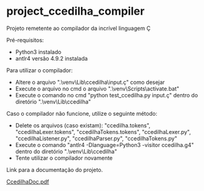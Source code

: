 # project_ccedilha_compiler
Projeto remetente ao compilador da incrível linguagem Ç

Pré-requisitos:
- Python3 instalado
- antlr4 versão 4.9.2 instalada

Para utilizar o compilador:
- Altere o arquivo ".\venv\Lib\ccedilha\input.ç" como desejar
- Execute o arquivo no cmd o arquivo ".\venv\Scripts\activate.bat"
- Execute o comando no cmd "python test_ccedilha.py input.ç" dentro do diretório ".\venv\Lib\ccedilha\"

Caso o compilador não funcione, utilize o seguinte método:
- Delete os arquivos (caso existam): "ccedilha.tokens", "ccedilhaLexer.tokens", "ccedilhaTokens.tokens", "ccedilhaLexer.py", "ccedilhaListener.py", "ccedilhaParser.py", "ccedilhaTokens.py"
- Execute o comando "antlr4 -Dlanguage=Python3 -visitor ccedilha.g4" dentro do diretório ".\venv\Lib\ccedilha\"
- Tente utilizar o compilador novamente

Link para a documentação do projeto.

[CcedilhaDoc.pdf](https://github.com/Josney1223/project_ccedilha_compiler/files/6777011/CcedilhaDoc.pdf)



